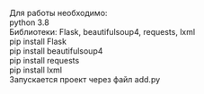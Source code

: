 Для работы необходимо:  
python 3.8  
Библиотеки: Flask, beautifulsoup4, requests, lxml  
pip install Flask  
pip install beautifulsoup4  
pip install requests  
pip install lxml  
Запускается проект через файл add.py
